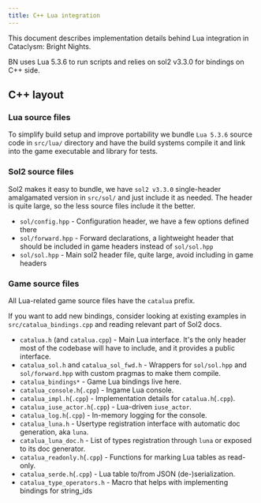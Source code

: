 ```yaml
---
title: C++ Lua integration
---
```


This document describes implementation details behind Lua integration in Cataclysm: Bright Nights.

BN uses Lua 5.3.6 to run scripts and relies on sol2 v3.3.0 for bindings on C++ side.

## C++ layout

### Lua source files

To simplify build setup and improve portability we bundle `Lua 5.3.6` source code in `src/lua/`
directory and have the build systems compile it and link into the game executable and library for
tests.

### Sol2 source files

Sol2 makes it easy to bundle, we have `sol2 v3.3.0` single-header amalgamated version in `src/sol/`
and just include it as needed. The header is quite large, so the less source files include it the
better.

- `sol/config.hpp` - Configuration header, we have a few options defined there
- `sol/forward.hpp` - Forward declarations, a lightweight header that should be included in game
  headers instead of `sol/sol.hpp`
- `sol/sol.hpp` - Main sol2 header file, quite large, avoid including in game headers

### Game source files

All Lua-related game source files have the `catalua` prefix.

If you want to add new bindings, consider looking at existing examples in `src/catalua_bindings.cpp`
and reading relevant part of Sol2 docs.

- `catalua.h` (and `catalua.cpp`) - Main Lua interface. It's the only header most of the codebase
  will have to include, and it provides a public interface.
- `catalua_sol.h` and `catalua_sol_fwd.h` - Wrappers for `sol/sol.hpp` and `sol/forward.hpp` with
  custom pragmas to make them compile.
- `catalua_bindings*` - Game Lua bindings live here.
- `catalua_console.h`(`.cpp`) - Ingame Lua console.
- `catalua_impl.h`(`.cpp`) - Implementation details for `catalua.h`(`.cpp`).
- `catalua_iuse_actor.h`(`.cpp`) - Lua-driven `iuse_actor`.
- `catalua_log.h`(`.cpp`) - In-memory logging for the console.
- `catalua_luna.h` - Usertype registration interface with automatic doc generation, aka `luna`.
- `catalua_luna_doc.h` - List of types registration through `luna` or exposed to its doc generator.
- `catalua_readonly.h`(`.cpp`) - Functions for marking Lua tables as read-only.
- `catalua_serde.h`(`.cpp`) - Lua table to/from JSON (de-)serialization.
- `catalua_type_operators.h` - Macro that helps with implementing bindings for string_ids
